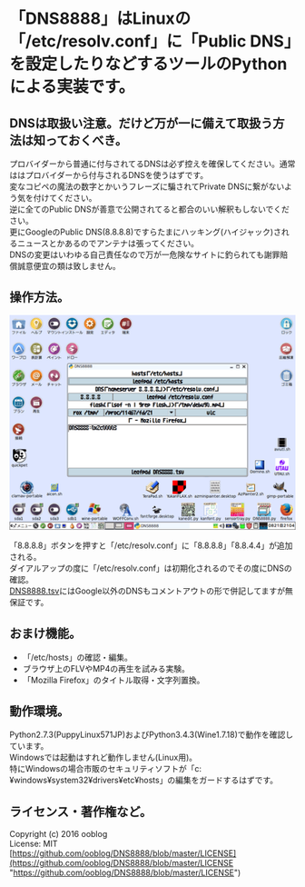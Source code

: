 # 「DNS8888」はLinuxの「/etc/resolv.conf」に「Public DNS」を設定したりなどするツールのPythonによる実装です。

## DNSは取扱い注意。だけど万が一に備えて取扱う方法は知っておくべき。

プロバイダーから普通に付与されてるDNSは必ず控えを確保してください。通常ははプロバイダーから付与されるDNSを使うはずです。  
変なコピペの魔法の数字とかいうフレーズに騙されてPrivate DNSに繋がないよう気を付けてください。  
逆に全てのPublic DNSが善意で公開されてると都合のいい解釈もしないでください。  
更にGoogleのPublic DNS&#40;8.8.8.8&#41;ですらたまにハッキング&#40;ハイジャック&#41;されるニュースとかあるのでアンテナは張ってください。  
DNSの変更はいわゆる自己責任なので万が一危険なサイトに釣られても謝罪賠償誠意便宜の類は致しません。


## 操作方法。

![DNS8888](DNS8888_512.png "DNS8888")  

「8.8.8.8」ボタンを押すと「/etc/resolv.conf」に「8.8.8.8」「8.8.4.4」が追加される。  
ダイアルアップの度に「/etc/resolv.conf」は初期化されるのでその度にDNSの確認。  
[DNS8888.tsv](DNS8888.tsv)にはGoogle以外のDNSもコメントアウトの形で併記してますが無保証です。


## おまけ機能。

* 「/etc/hosts」の確認・編集。
* ブラウザ上のFLVやMP4の再生を試みる実験。
* 「Mozilla Firefox」のタイトル取得・文字列置換。


## 動作環境。

Python2.7.3&#40;PuppyLinux571JP&#41;およびPython3.4.3&#40;Wine1.7.18&#41;で動作を確認しています。  
Windowsでは起動はすれど動作しません&#40;Linux用&#41;。  
特にWindowsの場合市販のセキュリティソフトが「c:¥windows¥system32¥drivers¥etc¥hosts」の編集をガードするはずです。


## ライセンス・著作権など。

Copyright (c) 2016 ooblog  
License: MIT  
[https://github.com/ooblog/DNS8888/blob/master/LICENSE](https://github.com/ooblog/DNS8888/blob/master/LICENSE "https://github.com/ooblog/DNS8888/blob/master/LICENSE")  

